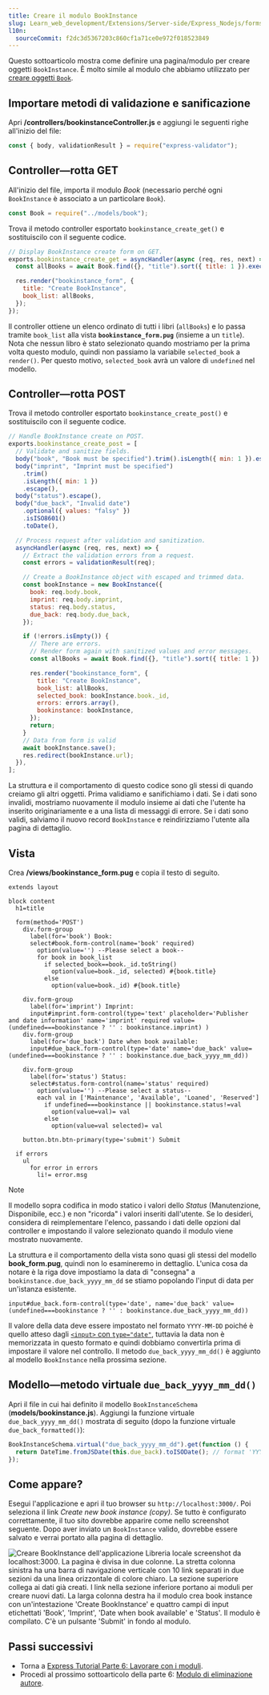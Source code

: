 ```yaml
---
title: Creare il modulo BookInstance
slug: Learn_web_development/Extensions/Server-side/Express_Nodejs/forms/Create_BookInstance_form
l10n:
  sourceCommit: f2dc3d5367203c860cf1a71ce0e972f018523849
---
```


Questo sottoarticolo mostra come definire una pagina/modulo per creare oggetti `BookInstance`.
È molto simile al modulo che abbiamo utilizzato per [creare oggetti `Book`](/it/docs/Learn_web_development/Extensions/Server-side/Express_Nodejs/forms/Create_book_form).

## Importare metodi di validazione e sanificazione

Apri **/controllers/bookinstanceController.js** e aggiungi le seguenti righe all'inizio del file:

```js
const { body, validationResult } = require("express-validator");
```

## Controller—rotta GET

All'inizio del file, importa il modulo _Book_ (necessario perché ogni `BookInstance` è associato a un particolare `Book`).

```js
const Book = require("../models/book");
```

Trova il metodo controller esportato `bookinstance_create_get()` e sostituiscilo con il seguente codice.

```js
// Display BookInstance create form on GET.
exports.bookinstance_create_get = asyncHandler(async (req, res, next) => {
  const allBooks = await Book.find({}, "title").sort({ title: 1 }).exec();

  res.render("bookinstance_form", {
    title: "Create BookInstance",
    book_list: allBooks,
  });
});
```

Il controller ottiene un elenco ordinato di tutti i libri (`allBooks`) e lo passa tramite `book_list` alla vista **`bookinstance_form.pug`** (insieme a un `title`).
Nota che nessun libro è stato selezionato quando mostriamo per la prima volta questo modulo, quindi non passiamo la variabile `selected_book` a `render()`.
Per questo motivo, `selected_book` avrà un valore di `undefined` nel modello.

## Controller—rotta POST

Trova il metodo controller esportato `bookinstance_create_post()` e sostituiscilo con il seguente codice.

```js
// Handle BookInstance create on POST.
exports.bookinstance_create_post = [
  // Validate and sanitize fields.
  body("book", "Book must be specified").trim().isLength({ min: 1 }).escape(),
  body("imprint", "Imprint must be specified")
    .trim()
    .isLength({ min: 1 })
    .escape(),
  body("status").escape(),
  body("due_back", "Invalid date")
    .optional({ values: "falsy" })
    .isISO8601()
    .toDate(),

  // Process request after validation and sanitization.
  asyncHandler(async (req, res, next) => {
    // Extract the validation errors from a request.
    const errors = validationResult(req);

    // Create a BookInstance object with escaped and trimmed data.
    const bookInstance = new BookInstance({
      book: req.body.book,
      imprint: req.body.imprint,
      status: req.body.status,
      due_back: req.body.due_back,
    });

    if (!errors.isEmpty()) {
      // There are errors.
      // Render form again with sanitized values and error messages.
      const allBooks = await Book.find({}, "title").sort({ title: 1 }).exec();

      res.render("bookinstance_form", {
        title: "Create BookInstance",
        book_list: allBooks,
        selected_book: bookInstance.book._id,
        errors: errors.array(),
        bookinstance: bookInstance,
      });
      return;
    }
    // Data from form is valid
    await bookInstance.save();
    res.redirect(bookInstance.url);
  }),
];
```

La struttura e il comportamento di questo codice sono gli stessi di quando creiamo gli altri oggetti.
Prima validiamo e sanifichiamo i dati. Se i dati sono invalidi, mostriamo nuovamente il modulo insieme ai dati che l'utente ha inserito originariamente e a una lista di messaggi di errore.
Se i dati sono validi, salviamo il nuovo record `BookInstance` e reindirizziamo l'utente alla pagina di dettaglio.

## Vista

Crea **/views/bookinstance_form.pug** e copia il testo di seguito.

```pug
extends layout

block content
  h1=title

  form(method='POST')
    div.form-group
      label(for='book') Book:
      select#book.form-control(name='book' required)
        option(value='') --Please select a book--
        for book in book_list
          if selected_book==book._id.toString()
            option(value=book._id, selected) #{book.title}
          else
            option(value=book._id) #{book.title}

    div.form-group
      label(for='imprint') Imprint:
      input#imprint.form-control(type='text' placeholder='Publisher and date information' name='imprint' required value=(undefined===bookinstance ? '' : bookinstance.imprint) )
    div.form-group
      label(for='due_back') Date when book available:
      input#due_back.form-control(type='date' name='due_back' value=(undefined===bookinstance ? '' : bookinstance.due_back_yyyy_mm_dd))

    div.form-group
      label(for='status') Status:
      select#status.form-control(name='status' required)
        option(value='') --Please select a status--
        each val in ['Maintenance', 'Available', 'Loaned', 'Reserved']
          if undefined===bookinstance || bookinstance.status!=val
            option(value=val)= val
          else
            option(value=val selected)= val

    button.btn.btn-primary(type='submit') Submit

  if errors
    ul
      for error in errors
        li!= error.msg
```

> [!NOTE]
> Il modello sopra codifica in modo statico i valori dello _Status_ (Manutenzione, Disponibile, ecc.) e non "ricorda" i valori inseriti dall'utente.
> Se lo desideri, considera di reimplementare l'elenco, passando i dati delle opzioni dal controller e impostando il valore selezionato quando il modulo viene mostrato nuovamente.

La struttura e il comportamento della vista sono quasi gli stessi del modello **book_form.pug**, quindi non lo esamineremo in dettaglio.
L'unica cosa da notare è la riga dove impostiamo la data di "consegna" a `bookinstance.due_back_yyyy_mm_dd` se stiamo popolando l'input di data per un'istanza esistente.

```pug
input#due_back.form-control(type='date', name='due_back' value=(undefined===bookinstance ? '' : bookinstance.due_back_yyyy_mm_dd))
```

Il valore della data deve essere impostato nel formato `YYYY-MM-DD` poiché è quello atteso dagli [`<input>` con `type="date"`](/it/docs/Web/HTML/Reference/Elements/input/date), tuttavia la data non è memorizzata in questo formato e quindi dobbiamo convertirla prima di impostare il valore nel controllo.
Il metodo `due_back_yyyy_mm_dd()` è aggiunto al modello `BookInstance` nella prossima sezione.

## Modello—metodo virtuale `due_back_yyyy_mm_dd()`

Apri il file in cui hai definito il modello `BookInstanceSchema` (**models/bookinstance.js**).
Aggiungi la funzione virtuale `due_back_yyyy_mm_dd()` mostrata di seguito (dopo la funzione virtuale `due_back_formatted()`):

```js
BookInstanceSchema.virtual("due_back_yyyy_mm_dd").get(function () {
  return DateTime.fromJSDate(this.due_back).toISODate(); // format 'YYYY-MM-DD'
});
```

## Come appare?

Esegui l'applicazione e apri il tuo browser su `http://localhost:3000/`.
Poi seleziona il link _Create new book instance (copy)_. Se tutto è configurato correttamente, il tuo sito dovrebbe apparire come nello screenshot seguente. Dopo aver inviato un `BookInstance` valido, dovrebbe essere salvato e verrai portato alla pagina di dettaglio.

![Creare BookInstance dell'applicazione Libreria locale screenshot da localhost:3000. La pagina è divisa in due colonne. La stretta colonna sinistra ha una barra di navigazione verticale con 10 link separati in due sezioni da una linea orizzontale di colore chiaro. La sezione superiore collega ai dati già creati. I link nella sezione inferiore portano ai moduli per creare nuovi dati. La larga colonna destra ha il modulo crea book instance con un'intestazione 'Create BookInstance' e quattro campi di input etichettati 'Book', 'Imprint', 'Date when book available' e 'Status'. Il modulo è compilato. C'è un pulsante 'Submit' in fondo al modulo.](locallibary_express_bookinstance_create_empty.png)

## Passi successivi

- Torna a [Express Tutorial Parte 6: Lavorare con i moduli](/it/docs/Learn_web_development/Extensions/Server-side/Express_Nodejs/forms).
- Procedi al prossimo sottoarticolo della parte 6: [Modulo di eliminazione autore](/it/docs/Learn_web_development/Extensions/Server-side/Express_Nodejs/forms/Delete_author_form).
